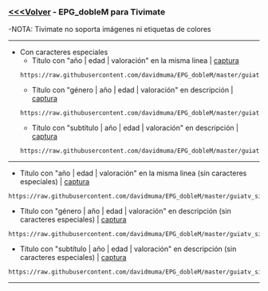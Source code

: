 ### [<<<Volver](https://github.com/davidmuma/EPG_dobleM) - EPG_dobleM para Tivimate
-NOTA: Tivimate no soporta imágenes ni etiquetas de colores
***
- Con caracteres especiales
  - Título con "año | edad | valoración" en la misma linea | [captura](https://raw.githubusercontent.com/davidmuma/Canales_dobleM/master/Varios/EPG/Tivimate.jpg)
  ```
  https://raw.githubusercontent.com/davidmuma/EPG_dobleM/master/guiatv_sincolor.xml.gz
  ```
  - Título con "género | año | edad | valoración" en descripción | [captura](https://raw.githubusercontent.com/davidmuma/Canales_dobleM/master/Varios/EPG/Tivimate1.jpg)
  ```
  https://raw.githubusercontent.com/davidmuma/EPG_dobleM/master/guiatv_sincolor1.xml.gz
  ```
  - Título con "subtítulo | año | edad | valoración" en descripción | [captura](https://raw.githubusercontent.com/davidmuma/Canales_dobleM/master/Varios/EPG/Tivimate4.jpg)
  ```
  https://raw.githubusercontent.com/davidmuma/EPG_dobleM/master/guiatv_sincolor4.xml.gz
  ```
***
- Título con "año | edad | valoración" en la misma linea (sin caracteres especiales) | [captura](https://raw.githubusercontent.com/davidmuma/Canales_dobleM/master/Varios/EPG/Tivimate2.jpg)
```
https://raw.githubusercontent.com/davidmuma/EPG_dobleM/master/guiatv_sincolor2.xml.gz
```
- Título con "género | año | edad | valoración" en descripción (sin caracteres especiales) | [captura](https://raw.githubusercontent.com/davidmuma/Canales_dobleM/master/Varios/EPG/Tivimate3.jpg)
```
https://raw.githubusercontent.com/davidmuma/EPG_dobleM/master/guiatv_sincolor3.xml.gz
```
- Título con "subtítulo | año | edad | valoración" en descripción (sin caracteres especiales) | [captura](https://raw.githubusercontent.com/davidmuma/Canales_dobleM/master/Varios/EPG/Tivimate5.jpg)
```
https://raw.githubusercontent.com/davidmuma/EPG_dobleM/master/guiatv_sincolor5.xml.gz
```
***
